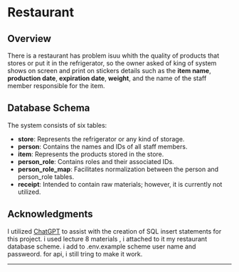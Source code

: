 # Restaurant

## Overview

There is a restaurant has problem isuu whith the quality of products that stores or put it in the refrigerator, so the owner asked of king of system shows on screen and print on stickers details such as the **item name**, **production date**, **expiration date**, **weight**, and the name of the staff member responsible for the item.

## Database Schema

The system consists of six tables:

- **store**: Represents the refrigerator or any kind of storage.
- **person**: Contains the names and IDs of all staff members.
- **item**: Represents the products stored in the store.
- **person_role**: Contains roles and their associated IDs.
- **person_role_map**: Facilitates normalization between the person and person_role tables.
- **receipt**: Intended to contain raw materials; however, it is currently not utilized.

## Acknowledgments

I utilized [ChatGPT](https://openai.com/chatgpt) to assist with the creation of SQL insert statements for this project.
i used lecture 8 materials , i attached to it my restaurant database scheme.
i add to .env.example scheme user name and passweord.
for api, i still tring to make it work.

---

